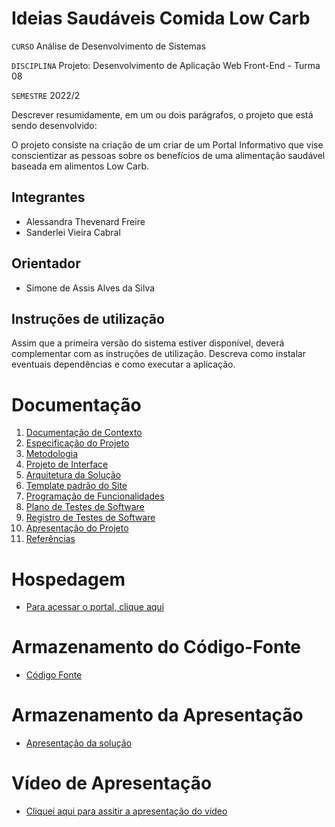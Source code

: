 # Ideias Saudáveis Comida Low Carb

`CURSO`
Análise de Desenvolvimento de Sistemas

`DISCIPLINA`
Projeto: Desenvolvimento de Aplicação Web Front-End - Turma 08

`SEMESTRE`
2022/2

Descrever resumidamente, em um ou dois parágrafos, o projeto que está sendo desenvolvido:

O projeto consiste na criação de um criar de um Portal Informativo que vise conscientizar as pessoas sobre os benefícios de uma alimentação saudável baseada em alimentos Low Carb. 

## Integrantes

* Alessandra Thevenard Freire
* Sanderlei Vieira Cabral


## Orientador

* Simone de Assis Alves da Silva

## Instruções de utilização

Assim que a primeira versão do sistema estiver disponível, deverá complementar com as instruções de utilização. Descreva como instalar eventuais dependências e como executar a aplicação.

# Documentação

<ol>
<li><a href="docs/01-Documentação de Contexto.md"> Documentação de Contexto</a></li>
<li><a href="docs/02-Especificação do Projeto.md"> Especificação do Projeto</a></li>
<li><a href="docs/03-Metodologia.md"> Metodologia</a></li>
<li><a href="docs/04-Projeto de Interface.md"> Projeto de Interface</a></li>
<li><a href="docs/05-Arquitetura da Solução.md"> Arquitetura da Solução</a></li>
<li><a href="docs/06-Template padrão do Site.md"> Template padrão do Site</a></li>
<li><a href="docs/07-Programação de Funcionalidades.md"> Programação de Funcionalidades</a></li>
<li><a href="docs/08-Plano de Testes de Software.md"> Plano de Testes de Software</a></li>
<li><a href="docs/09-Registro de Testes de Software.md"> Registro de Testes de Software</a></li>
<li><a href="docs/10-Apresentação do Projeto.md"> Apresentação do Projeto</a></li>
<li><a href="docs/11-Referências.md"> Referências</a></li>
</ol>

# Hospedagem

* <a href="https://icei-puc-minas-pmv-ads.github.io/pmv-ads-2022-2-e1-proj-web-t8-ideias-saudaveis-comida-low-carb/src/home.html">Para acessar o portal, clique aqui</a>

# Armazenamento do Código-Fonte

* <a href="https://drive.google.com/file/d/1tTyDrRUCHm8LAuKNckLhp3fFZg9sfLdF/view?usp=share_link"> Código Fonte</a>

# Armazenamento da Apresentação

* <a href="https://docs.google.com/presentation/d/1RQKFXMFP8cFUNCcrxWvOZX9rkHvPTDnx/edit?usp=share_link&ouid=103093552031655517445&rtpof=true&sd=true">Apresentação da solução</a>

# Vídeo de Apresentação

* <a href="https://drive.google.com/file/d/16_q-neIQIO_IFPzSib60Zgrewdj_I4Qb/view?usp=share_link">Cliquei aqui para assitir a apresentação do vídeo</a>

